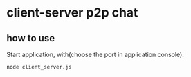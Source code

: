 # client-server p2p chat

## how to use

Start application, with(choose the port in application console):

```
node client_server.js
```